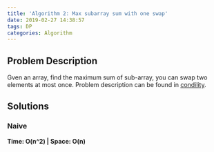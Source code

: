 ```yaml
---
title: 'Algorithm 2: Max subarray sum with one swap'
date: 2019-02-27 14:38:57
tags: DP
categories: Algorithm
---
```


## Problem Description
Gven an array, find the maximum sum of sub-array, you can swap two elements at most once.
Problem description can be found in [condility](https://app.codility.com/programmers/challenges/aluminium2014/).

## Solutions
### Naive
**Time: O(n^2) | Space: O(n)**

